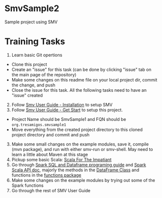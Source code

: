 # SmvSample2
Sample project using SMV

# Training Tasks
1. Learn basic Git opertions
  * Clone this project
  * Create an "issue" for this task (can be done by clicking "issue" tab on the main page of the repository) 
  * Make some changes on this readme file on your local project dir, commit the change, and push
  * Close the issue for this task. All the following tasks need to have an "issue" created 
2. Follow [Smv User Guide - Installation](https://github.com/TresAmigosSD/SMV/blob/master/docs/user/smv_install.md) to setup SMV
2. Follow [Smv User Guide - Get Start](https://github.com/TresAmigosSD/SMV/blob/master/docs/user/getting_started.md) to setup this project. 
  * Project Name should be SmvSample1 and FQN should be `org.tresamigos.smvsample1`
  * Move everything from the created project directory to this cloned project directory and commit and push
3. Make some small changes on the example modules, save it, compile (mvn package), and run with either smv-run or smv-shell. May need to learn a little about Maven at this stage
4. Pickup some basic Scala: [Scala For The Impatiant](https://www.dropbox.com/s/tdc0xxv6hc0375l/Scala%20for%20the%20Impatient%20-%20Cay%20S.%20Horstmann.epub?dl=0)
5. Go through [Spark SQL and Dataframe programing guide](http://spark.apache.org/docs/1.5.2/sql-programming-guide.html) and [Spark Scala API doc](http://spark.apache.org/docs/1.5.2/api/scala/index.html#org.apache.spark.package), majorly the methods in the [DataFrame Class](http://spark.apache.org/docs/1.5.2/api/scala/index.html#org.apache.spark.sql.DataFrame) and functions in the [functions package](http://spark.apache.org/docs/1.5.2/api/scala/index.html#org.apache.spark.sql.functions$) 
6. Make some changes on the example modules by trying out some of the Spark functions
7. Go through the rest of SMV User Guide
